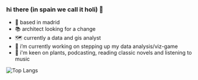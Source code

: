 ### hi there (in spain we call it holi) 👋

<!--
**annassanchez/annassanchez** is a ✨ _special_ ✨ repository because its `README.md` (this file) appears on your GitHub profile.

Here are some ideas to get you started:-->

- 📍 based in madrid
- 📚 architect looking for a change
- 🗺️ currently a data and gis analyst
- 🔭 i’m currently working on stepping up my data analysis/viz-game
- 🌱 i'm keen on plants, podcasting, reading classic novels and listening to music

![Top Langs](https://github-readme-stats.vercel.app/api/top-langs/?username=annassanchez&theme=tokyonight)
